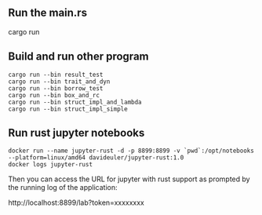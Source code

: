 ## Run the main.rs

cargo run

## Build and run other program

```
cargo run --bin result_test
cargo run --bin trait_and_dyn
cargo run --bin borrow_test
cargo run --bin box_and_rc
cargo run --bin struct_impl_and_lambda
cargo run --bin struct_impl_simple
```


## Run rust jupyter notebooks

```
docker run --name jupyter-rust -d -p 8899:8899 -v `pwd`:/opt/notebooks --platform=linux/amd64 davideuler/jupyter-rust:1.0
docker logs jupyter-rust
```

Then you can access the URL for jupyter with rust support as prompted by the running log of the application:

http://localhost:8899/lab?token=xxxxxxxx

